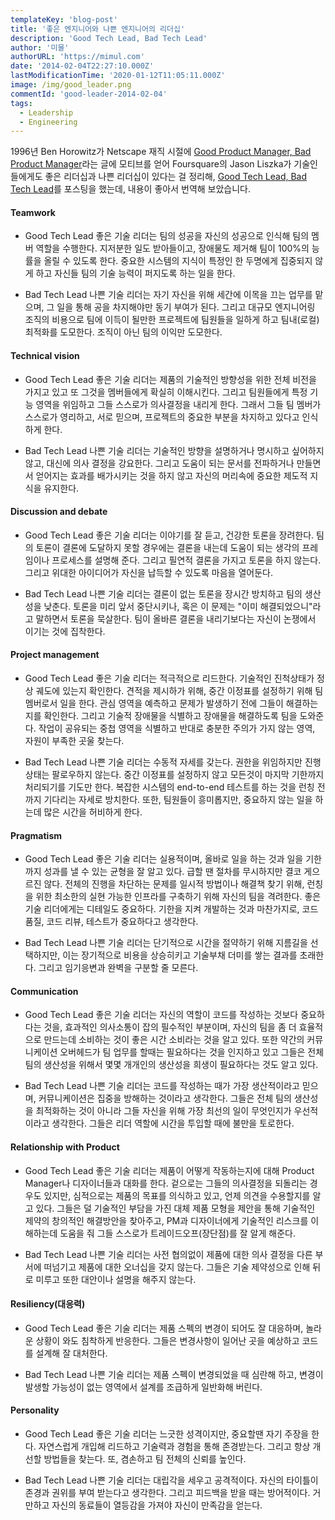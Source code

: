 ```yaml
---
templateKey: 'blog-post'
title: '좋은 엔지니어와 나쁜 엔지니어의 리더십'
description: 'Good Tech Lead, Bad Tech Lead'
author: '미물'
authorURL: 'https://mimul.com'
date: '2014-02-04T22:27:10.000Z'
lastModificationTime: '2020-01-12T11:05:11.000Z'
image: /img/good_leader.png
commentId: 'good-leader-2014-02-04'
tags:
  - Leadership
  - Engineering
---
```


1996년 Ben Horowitz가 Netscape 재직 시절에 [Good Product Manager, Bad Product Manager](https://a16z.com/2012/06/15/good-product-managerbad-product-manager/)라는 글에 모티브를 얻어 Foursquare의 Jason Liszka가 기술인들에게도 좋은 리더십과 나쁜 리더십이 있다는 걸 정리해, [Good Tech Lead, Bad Tech Lead](https://medium.com/foursquare-direct/good-tech-lead-bad-tech-lead-8cb6db72a9b7)를 포스팅을 했는데, 내용이 좋아서 번역해 보았습니다.

#### Teamwork

- Good Tech Lead
좋은 기술 리더는 팀의 성공을 자신의 성공으로 인식해 팀의 멤버 역할을 수행한다. 지저분한 일도 받아들이고, 장애물도 제거해 팀이 100%의 능률을 올릴 수 있도록 한다. 중요한 시스템의 지식이 특정인 한 두명에게 집중되지 않게 하고 자신들 팀의 기술 능력이 퍼지도록 하는 일을 한다.

- Bad Tech Lead
나쁜 기술 리더는 자기 자신을 위해 세간에 이목을 끄는 업무를 맡으며, 그 일을 통해 공을 차지해야만 동기 부여가 된다. 그리고 대규모 엔지니어링 조직의 비용으로 팀에 이득이 될만한 프로젝트에 팀원들을 일하게 하고 팀내(로컬) 최적화를 도모한다. 조직이 아닌 팀의 이익만 도모한다.

#### Technical vision

- Good Tech Lead
좋은 기술 리더는 제품의 기술적인 방향성을 위한 전체 비전을 가지고 있고 또 그것을 멤버들에게 확실히 이해시킨다. 그리고 팀원들에게 특정 기능 영역을 위임하고 그들 스스로가 의사결정을 내리게 한다. 그래서 그들 팀 멤버가 스스로가 영리하고, 서로 믿으며, 프로젝트의 중요한 부분을 차지하고 있다고 인식하게 한다.

- Bad Tech Lead
나쁜 기술 리더는 기술적인 방향을 설명하거나 명시하고 싶어하지 않고, 대신에 의사 결정을 강요한다. 그리고 도움이 되는 문서를 전파하거나 만들면서 얻어지는 효과를 배가시키는 것을 하지 않고 자신의 머리속에 중요한 제도적 지식을 유지한다.

#### Discussion and debate

- Good Tech Lead
좋은 기술 리더는 이야기를 잘 듣고, 건강한 토론을 장려한다. 팀의 토론이 결론에 도달하지 못할 경우에는 결론을 내는데 도움이 되는 생각의 프레임이나 프로세스를 설명해 준다. 그리고 필연적 결론을 가지고 토론을 하지 않는다. 그리고 위대한 아이디어가 자신을 납득할 수 있도록 마음을 열어둔다.

- Bad Tech Lead
나쁜 기술 리더는 결론이 없는 토론을 장시간 방치하고 팀의 생산성을 낮춘다. 토론을 미리 앞서 중단시키나, 혹은 이 문제는 "이미 해결되었으니"라고 말하면서 토론을 묵살한다. 팀이 올바른 결론을 내리기보다는 자신이 논쟁에서 이기는 것에 집착한다.

#### Project management

- Good Tech Lead
좋은 기술 리더는 적극적으로 리드한다. 기술적인 진척상태가 정상 궤도에 있는지 확인한다. 견적을 제시하가 위해, 중간 이정표를 설정하기 위해 팀 멤버로서 일을 한다. 관심 영역을 예측하고 문제가 발생하기 전에 그들이 해결하는 지를 확인한다. 그리고 기술적 장애물을 식별하고 장애물을 해결하도록 팀을 도와준다. 작업이 공유되는 중첩 영역을 식별하고 반대로 충분한 주의가 가지 않는 영역, 자원이 부족한 곳울 찾는다.

- Bad Tech Lead
나쁜 기술 리더는 수동적 자세를 갖는다. 권한을 위임하지만 진행 상태는 팔로우하지 않는다. 중간 이정표를 설정하지 않고 모든것이 마지막 기한까지 처리되기를 기도만 한다. 복잡한 시스템의 end-to-end 테스트를 하는 것을 런칭 전까지 기다리는 자세로 방치한다. 또한, 팀원들이 흥미롭지만, 중요하지 않는 일을 하는데 많은 시간을 허비하게 한다.

#### Pragmatism

- Good Tech Lead
좋은 기술 리더는 실용적이며, 올바로 일을 하는 것과 일을 기한까지 성과를 낼 수 있는 균형을 잘 알고 있다. 급할 땐 절차를 무시하지만 결코 게으르진 않다. 전체의 진행을 차단하는 문제를 일시적 방법이나 해결책 찾기 위해, 런칭을 위한 최소한의 실현 가능한 인프라를 구축하기 위해 자신의 팀을 격려한다. 좋은 기술 리더에게는 디테일도 중요하다. 기한을 지켜 개발하는 것과 마찬가지로, 코드 품질, 코드 리뷰, 테스트가 중요하다고 생각한다.

- Bad Tech Lead
나쁜 기술 리더는 단기적으로 시간을 절약하기 위해 지름길을 선택하지만, 이는 장기적으로 비용을 상승히키고 기술부채 더미를 쌓는 결과를 초래한다. 그리고 임기응변과 완벽을 구분할 줄 모른다.

#### Communication

- Good Tech Lead
좋은 기술 리더는 자신의 역할이 코드를 작성하는 것보다 중요하다는 것을, 효과적인 의사소통이 잡의 필수적인 부분이며, 자신의 팀을 좀 더 효율적으로 만드는데 소비하는 것이 좋은 시간 소비라는 것을 알고 있다. 또한 약간의 커뮤니케이션 오버헤드가 팀 업무를 할때는 필요하다는 것을 인지하고 있고 그들은 전체 팀의 생산성을 위해서 몇몇 개개인의 생산성을 희생이 필요하다는 것도 알고 있다.

- Bad Tech Lead
나쁜 기술 리더는 코드를 작성하는 때가 가장 생산적이라고 믿으며, 커뮤니케이션은 집중을 방해하는 것이라고 생각한다. 그들은 전체 팀의 생산성을 최적화하는 것이 아니라 그들 자신을 위해 가장 최선의 일이 무엇인지가 우선적이라고 생각한다. 그들은 리더 역할에 시간을 투입할 때에 불만을 토로한다.

#### Relationship with Product

- Good Tech Lead
좋은 기술 리더는 제품이 어떻게 작동하는지에 대해 Product Manager나 디자이너들과 대화를 한다. 겉으로는 그들의 의사결정을 되돌리는 경우도 있지만, 심적으로는 제품의 목표를 의식하고 있고, 언제 의견을 수용할지를 알고 있다. 그들은 덜 기술적인 부담을 가진 대체 제품 모형을 제안을 통해 기술적인 제약의 창의적인 해결방안을 찾아주고, PM과 디자이너에게 기술적인 리스크를 이해하는데 도움을 줘 그들 스스로가 트레이드오프(장단점)를 잘 알게 해준다.

- Bad Tech Lead
나쁜 기술 리더는 사전 협의없이 제품에 대한 의사 결정을 다른 부서에 떠넘기고 제품에 대한 오너십을 갖지 않는다. 그들은 기술 제약성으로 인해 뒤로 미루고 또한 대안이나 설명을 해주지 않는다.

#### Resiliency(대응력)

- Good Tech Lead
좋은 기술 리더는 제품 스펙의 변경이 되어도 잘 대응하며, 놀라운 상황이 와도 침착하게 반응한다. 그들은 변경사항이 일어난 곳을 예상하고 코드를 설계해 잘 대처한다.

- Bad Tech Lead
나쁜 기술 리더는 제품 스펙이 변경되었을 때 심란해 하고, 변경이 발생할 가능성이 없는 영역에서 설계를 조급하게 일반화해 버린다.

#### Personality

- Good Tech Lead
좋은 기술 리더는 느긋한 성격이지만, 중요할땐 자기 주장을 한다. 자연스럽게 개입해 리드하고 기술력과 경험을 통해 존경받는다. 그리고 항상 개선할 방법들을 찾는다. 또, 겸손하고 팀 전체의 신뢰를 높인다.

- Bad Tech Lead
나쁜 기술 리더는 대립각을 세우고 공격적이다. 자신의 타이틀이 존경과 권위를 부여 받는다고 생각한다. 그리고 피드백을 받을 때는 방어적이다. 거만하고 자신의 동료들이 열등감을 가져야 자신이 만족감을 얻는다.

